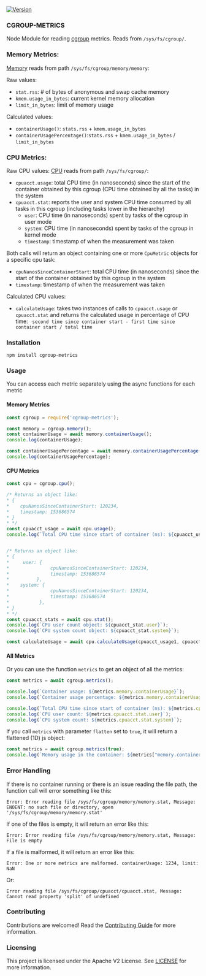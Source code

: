 [![Version](https://img.shields.io/npm/v/@adobe/cgroup-metrics.svg)](https://npmjs.org/package/@adobe/cgroup-metrics)

### CGROUP-METRICS
Node Module for reading [cgroup](https://www.kernel.org/doc/Documentation/cgroup-v1/) metrics. Reads from `/sys/fs/cgroup/`.

### Memory Metrics:
[Memory](https://www.kernel.org/doc/Documentation/cgroup-v1/memory.txt) reads from path `/sys/fs/cgroup/memory/memory`:

Raw values:
- `stat.rss`: # of bytes of anonymous and swap cache memory
- `kmem.usage_in_bytes`: current kernel memory allocation
- `limit_in_bytes`: limit of memory usage

Calculated values:
- `containerUsage()`: `stats.rss` + `kmem.usage_in_bytes`
- `containerUsagePercentage()`:`stats.rss` + `kmem.usage_in_bytes` / `limit_in_bytes`

### CPU Metrics:

Raw CPU values:
[CPU](https://www.kernel.org/doc/Documentation/cgroup-v1/cpuacct.txt) reads from path `/sys/fs/cgroup/`:

- `cpuacct.usage`: total CPU time (in nanoseconds) since the start of the container obtained by this cgroup (CPU time obtained by all the tasks) in the system
- `cpuacct.stat`: reports the user and system CPU time consumed by all tasks in this cgroup (including tasks lower in the hierarchy)
    - `user`: CPU time (in nanoseconds) spent by tasks of the cgroup in user mode
    - `system`: CPU time (in nanoseconds) spent by tasks of the cgroup in kernel mode
    - `timestamp`: timestamp of when the measurement was taken

Both calls will return an object containing one or more `CpuMetric` objects for a specific cpu task: 
- `cpuNanosSinceContainerStart`: total CPU time (in nanoseconds) since the start of the container obtained by this cgroup in the system
- `timestamp`: timestamp of when the measurement was taken

Calculated CPU values:
- `calculateUsage`: takes two instances of calls to `cpuacct.usage` or `cpuacct.stat` and returns the calculated usage in percentage of CPU time:
    ` second time since container start - first time since container start / total time`


### Installation

```
npm install cgroup-metrics
```

### Usage

You can access each metric separately using the async functions for each metric

#### Memory Metrics
```javascript
const cgroup = require('cgroup-metrics');

const memory = cgroup.memory();
const containerUsage = await memory.containerUsage();
console.log(containerUsage);

const containerUsagePercentage = await memory.containerUsagePercentage(containerUsage);
console.log(containerUsagePercentage);
```

#### CPU Metrics
```javascript
const cpu = cgroup.cpu();

/* Returns an object like:
* {
*    cpuNanosSinceContainerStart: 120234,
*    timestamp: 153686574
* }
* */
const cpuacct_usage = await cpu.usage();
console.log(`Total CPU time since start of container (ns): ${cpuacct_usage.cpuNanosSinceContainerStart}`);


/* Returns an object like:
* {
*     user: {
*               cpuNanosSinceContainerStart: 120234,
*               timestamp: 153686574
*          },
*    system: {
*               cpuNanosSinceContainerStart: 120234,
*               timestamp: 153686574
*           },
* }
* */
const cpuacct_stats = await cpu.stat();
console.log(`CPU user count object: ${cpuacct_stat.user}`);
console.log(`CPU system count object: ${cpuacct_stat.system}`);

const calculateUsage = await cpu.calculateUsage(cpuacct_usage1, cpuacct_usage2);

```
#### All Metrics

Or you can use the function `metrics` to get an object of all the metrics:

```javascript
const metrics = await cgroup.metrics();

console.log(`Container usage: ${metrics.memory.containerUsage}`);
console.log(`Container usage percentage: ${metrics.memory.containerUsagePercentage}`);

console.log(`Total CPU time since start of container (ns): ${metrics.cpuacct.usagecpuNanosSinceContainerStart}`);
console.log(`CPU user count: ${metrics.cpuacct.stat.user}`);
console.log(`CPU system count: ${metrics.cpuacct.stat.system}`);
```
If you call `metrics` with parameter `flatten` set to `true`, it will return a flattened (1D) js object:
```javascript
const metrics = await cgroup.metrics(true);
console.log(`Memory usage in the container: ${metrics["memory.containerUsage"]}`)
```

### Error Handling

If there is no container running or there is an issue reading the file path, the function call will error something like this:
```
Error: Error reading file /sys/fs/cgroup/memory/memory.stat, Message: ENOENT: no such file or directory, open '/sys/fs/cgroup/memory/memory.stat'
```

If one of the files is empty, it will return an error like this:
```
Error: Error reading file /sys/fs/cgroup/memory/memory.stat, Message: File is empty
```

If a file is malformed, it will return an error like this:
```
Error: One or more metrics are malformed. containerUsage: 1234, limit: NaN
```
Or:
```
Error reading file /sys/fs/cgroup/cpuacct/cpuacct.stat, Message: Cannot read property 'split' of undefined
```

### Contributing

Contributions are welcomed! Read the [Contributing Guide](./CONTRIBUTING.md) for more information.

### Licensing

This project is licensed under the Apache V2 License. See [LICENSE](LICENSE) for more information.
